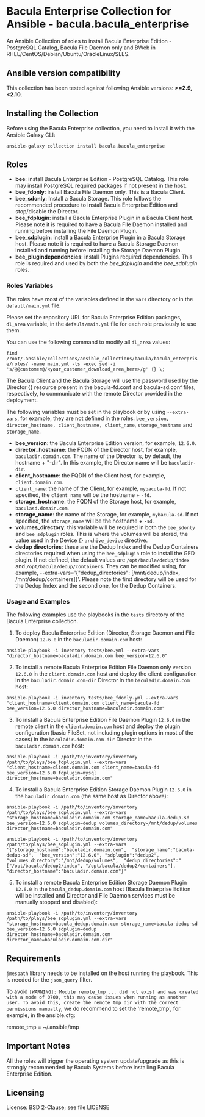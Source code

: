 # Bacula Enterprise Collection for Ansible - bacula.bacula_enterprise

An Ansible Collection of roles to install Bacula Enterprise Edition - PostgreSQL Catalog, Bacula File Daemon only and BWeb in RHEL/CentOS/Debian/Ubuntu/OracleLinux/SLES.

## Ansible version compatibility

This collection has been tested against following Ansible versions: **>=2.9,<2.10**.

## Installing the Collection

Before using the Bacula Enterprise collection, you need to install it with the Ansible Galaxy CLI:

    ansible-galaxy collection install bacula.bacula_enterprise

## Roles

* **bee**: install Bacula Enterprise Edition - PostgreSQL Catalog. This role may install PostgreSQL required packages if not present in the host.
* **bee_fdonly**: install Bacula File Daemon only. This is a Bacula Client.
* **bee_sdonly**: Install a Bacula Storage. This role follows the recommended procedure to install Bacula Enterprise Edition and stop/disable the Director.
* **bee_fdplugin**: install a Bacula Enterprise Plugin in a Bacula Client host. Please note it is required to have a Bacula File Daemon installed and running before installing the File Daemon Plugin.
* **bee_sdplugin**: install a Bacula Enterprise Plugin in a Bacula Storage host. Please note it is required to have a Bacula Storage Daemon installed and running before installing the Storage Daemon Plugin.
* **bee_plugindependencies**: install Plugins required dependencies. This role is required and used by both the *bee_fdplugin* and the *bee_sdplugin* roles.

### Roles Variables

The roles have most of the variables defined in the `vars` directory or in the `default/main.yml` file.

Please set the repository URL for Bacula Enterprise Edition packages, `dl_area` variable, in the `default/main.yml` file for each role previously to use them.

You can use the following command to modify all `dl_area` values:

`find /root/.ansible/collections/ansible_collections/bacula/bacula_enterprise/roles/ -name main.yml -ls -exec sed -i 's/@@customer@/<your_customer_download_area_here>/g' {} \;`

The Bacula Client and the Bacula Storage will use the password used by the Director {} resource present in the bacula-fd.conf and bacula-sd.conf files, respectively, to communicate with the remote Director provided in the deployment.

The following variables must be set in the playbook or by using `--extra-vars`, for example, they are not defined in the roles: `bee_version, director_hostname, client_hostname, client_name`, `storage_hostname` and `storage_name`.

* **bee_version**: the Bacula Enterprise Edition version, for example, `12.6.0`.
* **director_hostname**: the FQDN of the Director host, for example, `baculadir.domain.com`. The name of the Director is, by default, the hostname + "-dir". In this example, the Director name will be `baculadir-dir`.
* **client_hostname**: the FQDN of the Client host, for example, `client.domain.com`.
* `client_name`: the name of the Client, for example, `mybacula-fd`. If not specified, the `client_name` will be the hostname + `-fd`.
* **storage_hostname**: the FQDN of the Storage host, for example, `baculasd.domain.com`.
* **storage_name**: the name of the Storage, for example, `mybacula-sd`. If not specified, the `storage_name` will be the hostname + `-sd`.
* **volumes_directory**: this variable will be required in both the `bee_sdonly` and `bee_sdplugin` roles. This is where the volumes will be stored, the value used in the Device {} `archive_device` directive.
* **dedup directories**: these are the Dedup Index and the Dedup Containers directories required when using the `bee_sdplugin` role to install the GED plugin. If not defined, the default values are `/opt/bacula/dedup/index` and `/opt/bacula/dedup/containers`. They can be modified using, for example, --extra-vars='{"dedup_directories": [/mnt/dedup/index, /mnt/dedup/containers]}'. Please note the first directory will be used for the Dedup Index and the second one, for the Dedup Containers.

### Usage and Examples

The following examples use the playbooks in the `tests` directory of the Bacula Enterprise collection.

1. To deploy Bacula Enterprise Edition (Director, Storage Daemon and File Daemon) `12.6.0` in the `baculadir.domain.com` host:

```ansible-playbook -i inventory tests/bee.yml --extra-vars "director_hostname=baculadir.domain.com bee_version=12.6.0"```

2. To install a remote Bacula Enterprise Edition File Daemon only version `12.6.0` in the `client.domain.com` host and deploy the client configuration in the `baculadir.domain.com-dir` Director in the `baculadir.domain.com` host:

```ansible-playbook -i inventory tests/bee_fdonly.yml --extra-vars "client_hostname=client.domain.com client_name=bacula-fd bee_version=12.6.0 director_hostname=baculadir.domain.com"```

3. To install a Bacula Enterprise Edition File Daemon Plugin `12.6.0` in the remote client in the `client.domain.com` host and deploy the plugin configuration (basic FileSet, not including plugin options in most of the cases) in the `baculadir.domain.com-dir` Director in the `baculadir.domain.com` host:

`ansible-playbook -i /path/to/inventory/inventory /path/to/plays/bee_fdplugin.yml --extra-vars "client_hostname=client.domain.com client_name=bacula-fd bee_version=12.6.0 fdplugin=mysql director_hostname=baculadir.domain.com"`

4. To install a Bacula Enterprise Edition Storage Daemon Plugin `12.6.0` in the `baculadir.domain.com` (the same host as Director above):

`ansible-playbook -i /path/to/inventory/inventory /path/to/plays/bee_sdplugin.yml --extra-vars "storage_hostname=baculadir.domain.com storage_name=bacula-dedup-sd bee_version=12.6.0 sdplugin=dedup volumes_directory=/mnt/dedup/volumes director_hostname=baculadir.domain.com"`

`ansible-playbook -i /path/to/inventory/inventory /path/to/plays/bee_sdplugin.yml --extra-vars '{"storage_hostname":"baculadir.domain.com",  "storage_name":"bacula-dedup-sd",  "bee_version":"12.6.0", "sdplugin":"dedup2",  "volumes_directory":"/mnt/dedup/volumes",  "dedup_directories":"["/opt/bacula/dedup2/index", "/opt/bacula/dedup2/containers"],  "director_hostname":"baculadir.domain.com"}'`

5. To install a remote Bacula Enterprise Edition Storage Daemon Plugin `12.6.0` in the `bacula_dedup.domain.com` host (Bacula Enterprise Edition will be installed and Director and File Daemon services must be manually stopped and disabled):

`ansible-playbook -i /path/to/inventory/inventory /path/to/plays/bee_sdplugin.yml --extra-vars "storage_hostname=bacula_dedup.domain.com storage_name=bacula-dedup-sd bee_version=12.6.0 sdplugin=dedup director_hostname=baculadir.domain.com director_name=baculadir.domain.com-dir"`

## Requirements

`jmespath` library needs to be installed on the host running the playbook. This is needed for the `json_query` filter.

To avoid `[WARNING]: Module remote_tmp ... did not exist and was created with a mode of 0700, this may cause issues when running as another user. To avoid this, create the remote_tmp dir with the correct permissions
manually`, we do recommend to set the 'remote_tmp', for example, in the ansible.cfg:

remote_tmp = ~/.ansible/tmp

## Important Notes

All the roles will trigger the operating system update/upgrade as this is strongly recommended by Bacula Systems before installing Bacula Enterprise Edition.

## Licensing
License: BSD 2-Clause; see file LICENSE
